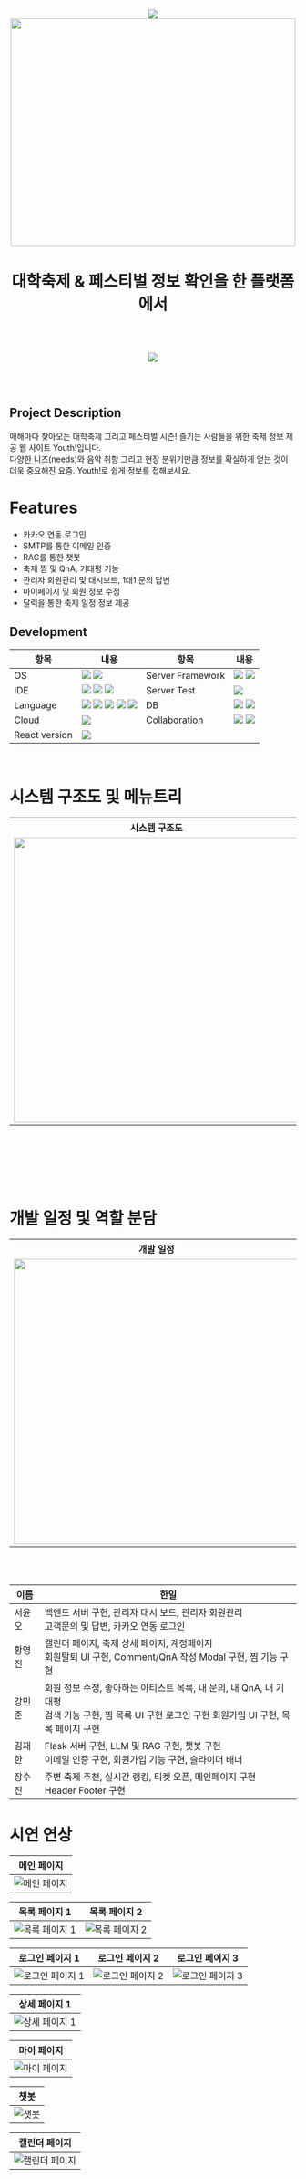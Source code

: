 <!-- Youth! README -->

<div align="center">
<img src="https://capsule-render.vercel.app/api?type=egg&color=89CFF0&height=150&section=header" />  
  
  <img src="https://github.com/user-attachments/assets/e766046d-5b2f-4a71-bc5e-b7c9a4d87239" width="500px" height="400px" />
</div>

<div align="center">
         <h1>대학축제 & 페스티벌 정보 확인을 한 플랫폼에서</h1>
</div>

<br><br>

<div align='center'>
  <a href="https://minjunkang.notion.site/cf4c4d9b5f9a48b2943ac1b4d734f052?v=965921ef42444c589abb8c7e4aab3d24&pvs=4">
      <img src="https://img.shields.io/badge/Notion-project_doc-blue?&style=for-the-badge&logo=notion">
  </a>
</div>

<br><br>

## Project Description
매해마다 찾아오는 대학축제 그리고 페스티벌 시즌! 즐기는 사람들을 위한 축제 정보 제공 웹 사이트 Youth!입니다. <br>다양한 니즈(needs)와 음악 취향 그리고 현장 분위기만큼 정보를 확실하게 얻는 것이 더욱 중요해진 요즘. Youth!로 쉽게 정보를 접해보세요.

  
  # **Features**
  * 카카오 연동 로그인 
  * SMTP를 통한 이메일 인증 
  * RAG를 통한 챗봇
  * 축제 찜 및 QnA, 기대평 기능
  * 관리자 회원관리 및 대시보드, 1대1 문의 답변
  * 마이페이지 및 회원 정보 수정
  * 달력을 통한 축제 일정 정보 제공
  

## Development
| 항목 | 내용 | 항목 | 내용 |
| --- | --- | --- | --- |
| OS                            | <img src="https://img.shields.io/badge/-Windows-0052CC?style=flat-square&logo=vscode&logoColor=white"/> <img src="https://img.shields.io/badge/-Mac OS-417598?style=flat-square&logo=macos&logoColor=white"/> |  Server Framework  | <img src="https://img.shields.io/badge/-Spring Boot-green?style=flat-square&logo=spring&logoColor=white"/> <img src="https://img.shields.io/badge/-Flask-646B52?style=flat-square&logo=flask&logoColor=white"/> |                                     
| IDE                           | <img src="https://img.shields.io/badge/-Visual Studio Code-0078F0?style=flat-square&logo=vscode&logoColor=white"/> <img src="https://img.shields.io/badge/-InteliJ IDEA-0B2343?style=flat-square&logo=inteliji&logoColor=white"/> <img src="https://img.shields.io/badge/-Pycharm-64BC4B?style=flat-square&logo=pycharm&logoColor=white"/>| Server Test  | <img src="https://img.shields.io/badge/-POSTMAN-red?style=flat-square&logo=postman&logoColor=white"/> |
| Language                      | <img src="https://img.shields.io/badge/-HTML-orange?style=flat-square&logo=html5&logoColor=white"/>  <img src="https://img.shields.io/badge/-CSS-blue?style=flat-square&logo=css3&logoColor=white"/> <img src="https://img.shields.io/badge/-Javascript-yellow?style=flat-square&logo=javascript&logoColor=white"/> <img src="https://img.shields.io/badge/-JAVA-navy?style=flat-square&logo=java&logoColor=white"/> <img src="https://img.shields.io/badge/-Python-46C3D0?style=flat-square&logo=pyhon&logoColor=white"/> | DB  | <img src="https://img.shields.io/badge/-MySQL-382923?style=flat-square&logo=mysql&logoColor=white"/> <img src="https://img.shields.io/badge/-Workbench-134881?style=flat-square&logo=workbench&logoColor=white"/> |
| Cloud  | <img src="https://img.shields.io/badge/-AWS_EC2-FF6C2C?style=flat-square&logo=AWS_EC2&logoColor=white"/>| Collaboration | <a href="https://minjunkang.notion.site/HOME-262bcd755b234c53bae4f01a0288b501?pvs=4"><img src="https://img.shields.io/badge/-Notion-000000?style=flat-square&logo=Notion&logoColor=white"/></a> <img src="https://img.shields.io/badge/-Figma-000000?style=flat-square&logo=Figma&logoColor=white"/>|
| React version                 | <img src="https://img.shields.io/badge/-React '18.3.1'-blue?style=flat-square&logo=react&logoColor=white"/> |

<br>


  # 시스템 구조도 및 메뉴트리
  <table>
    <tr><th>시스템 구조도</th><th>메뉴트리</th></tr>
    <tr>
    <td><img width="500" src="https://github.com/user-attachments/assets/2f9c6c0f-7736-4920-86bb-49e01235ea84" ></td>
    <td><img width="500" src="https://github.com/user-attachments/assets/4369d705-77c5-491d-90de-4828303d44b3" ></td>
  </tr>
  </table>

  <br><br><br><br><br>

  # 개발 일정 및 역할 분담
  <table>
    <tr><th>개발 일정</th><th>역할분담</th></tr>
    <tr>
        <td><img width="500" src="https://github.com/user-attachments/assets/c6f669e5-3c4f-43d4-8828-a288af3e9963" ></td>
    <td><img width="500" src="https://github.com/user-attachments/assets/90ca8ee5-9f3e-4734-93f3-5f197098ddf8" ></td>
 
  </tr>
  </table>

<br><br>


| 이름   | 한일 |
|--------|------|
| 서윤오 | 백엔드 서버 구현, 관리자 대시 보드, 관리자 회원관리 <br> 고객문의 및 답변, 카카오 연동 로그인 |
| 황영진 | 캘린더 페이지, 축제 상세 페이지, 계정페이지 <br> 회원탈퇴 UI 구현, Comment/QnA 작성 Modal 구현, 찜 기능 구현 |
| 강민준 | 회원 정보 수정, 좋아하는 아티스트 목록, 내 문의, 내 QnA, 내 기대평 <br> 검색 기능 구현, 찜 목록 UI 구현 로그인 구현 회원가입 UI 구현, 목록 페이지 구현 |
| 김재한 | Flask 서버 구현, LLM 및 RAG 구현, 챗봇 구현 <br> 이메일 인증 구현, 회원가입 기능 구현, 슬라이더 배너 |
| 장수진 | 주변 축제 추천, 실시간 랭킹, 티켓 오픈, 메인페이지 구현 <br> Header Footer 구현 |


  # 시연 연상


| 메인 페이지                                                                                         |
|-----------------------------------------------------------------------------------------------------|
| ![메인 페이지](https://github.com/user-attachments/assets/5693dc2a-f151-4971-8514-1f7ce065c3cc)     |

| 목록 페이지 1                                                                                       | 목록 페이지 2                                                                                       |
|-----------------------------------------------------------------------------------------------------|-----------------------------------------------------------------------------------------------------|
| ![목록 페이지 1](https://github.com/user-attachments/assets/e009ba59-930c-41b7-a059-8bf471daf839)   | ![목록 페이지 2](https://github.com/user-attachments/assets/678390ff-fbf7-4094-95e5-767f31ceb354)   |

| 로그인 페이지 1                                                                                     | 로그인 페이지 2                                                                                     | 로그인 페이지 3                                                                                     |
|-----------------------------------------------------------------------------------------------------|-----------------------------------------------------------------------------------------------------|-----------------------------------------------------------------------------------------------------|
| ![로그인 페이지 1](https://github.com/user-attachments/assets/dc3d4f56-b56e-4873-9453-6142d8e4172b) | ![로그인 페이지 2](https://github.com/user-attachments/assets/b93a677f-c35a-4982-b461-4f06878f5290) | ![로그인 페이지 3](https://github.com/user-attachments/assets/82888d8a-d1a4-492d-9617-1a2aeee603c8) |

| 상세 페이지 1                                                                                                                                                                             |
|----------------------------------------------------------------------------------------------------------------------------------------------------------------------------------------------------------|
| ![상세 페이지 1](https://github.com/user-attachments/assets/c93c22e5-cd08-47f0-ac86-6d6ad507d96e)   | ![상세 페이지 2](https://github.com/user-attachments/assets/c93c22e5-cd08-47f0-ac86-6d6ad507d96e)   |

| 마이 페이지                                                                                         |
|-----------------------------------------------------------------------------------------------------|
| ![마이 페이지](https://github.com/user-attachments/assets/003accd0-2ade-4aeb-8d82-df92d85f62ce)     |

| 챗봇                                                                                                 |
|-----------------------------------------------------------------------------------------------------|
| ![챗봇](https://github.com/user-attachments/assets/ebd555ae-e8fb-44e4-8f97-e1a82c24b3ff)           |

| 캘린더 페이지                                                                                       |
|-----------------------------------------------------------------------------------------------------|
| ![캘린더 페이지](https://github.com/user-attachments/assets/62fd604b-0af0-4054-b457-a5bc73032b64)   |
<br><br>
